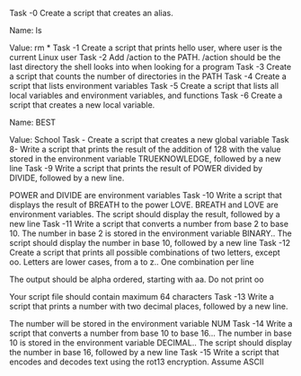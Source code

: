 Task -0 Create a script that creates an alias.

Name: ls

Value: rm *
Task -1 Create a script that prints hello user, where user is the current Linux user
Task -2 Add /action to the PATH. /action should be the last directory the shell looks into when looking for a program
Task -3 Create a script that counts the number of directories in the PATH
Task -4 Create a script that lists environment variables
Task -5 Create a script that lists all local variables and environment variables, and functions
Task -6 Create a script that creates a new local variable.

Name: BEST

Value: School
Task - Create a script that creates a new global variable
Task 8- Write a script that prints the result of the addition of 128 with the value stored in the environment variable TRUEKNOWLEDGE, followed by a new line
Task -9 Write a script that prints the result of POWER divided by DIVIDE, followed by a new line.

POWER and DIVIDE are environment variables
Task -10 Write a script that displays the result of BREATH to the power LOVE. BREATH and LOVE are environment variables. The script should display the result, followed by a new line
Task -11 Write a script that converts a number from base 2 to base 10. The number in base 2 is stored in the environment variable BINARY.. The script should display the number in base 10, followed by a new line
Task -12 Create a script that prints all possible combinations of two letters, except oo. Letters are lower cases, from a to z.. One combination per line

The output should be alpha ordered, starting with aa. Do not print oo

Your script file should contain maximum 64 characters
Task -13 Write a script that prints a number with two decimal places, followed by a new line.

The number will be stored in the environment variable NUM
Task -14 Write a script that converts a number from base 10 to base 16... The number in base 10 is stored in the environment variable DECIMAL.. The script should display the number in base 16, followed by a new line
Task -15 Write a script that encodes and decodes text using the rot13 encryption. Assume ASCII
